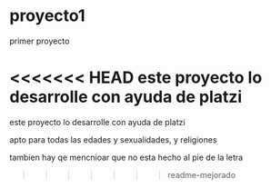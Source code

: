 # proyecto1
primer proyecto

<<<<<<< HEAD
este proyecto lo desarrolle con ayuda de platzi
=======
este proyecto lo desarrolle con ayuda de platzi

apto para todas las edades y sexualidades, y religiones

tambien hay qe mencnioar que no esta hecho al pie de la letra 
>>>>>>> readme-mejorado
